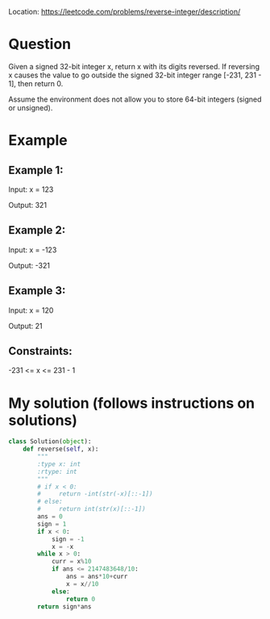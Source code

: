 Location: https://leetcode.com/problems/reverse-integer/description/
# Question
Given a signed 32-bit integer x, return x with its digits reversed. If reversing x causes the value to go outside the signed 32-bit integer range [-231, 231 - 1], then return 0.

Assume the environment does not allow you to store 64-bit integers (signed or unsigned).

 
# Example

## Example 1:

Input: x = 123

Output: 321

## Example 2:

Input: x = -123

Output: -321

## Example 3:

Input: x = 120

Output: 21
 
## Constraints:

-231 <= x <= 231 - 1
 

# My solution (follows instructions on solutions)
```python
class Solution(object):
    def reverse(self, x):
        """
        :type x: int
        :rtype: int
        """
        # if x < 0:
        #     return -int(str(-x)[::-1])
        # else:
        #     return int(str(x)[::-1])
        ans = 0
        sign = 1
        if x < 0:
            sign = -1
            x = -x
        while x > 0:
            curr = x%10
            if ans <= 2147483648/10:
                ans = ans*10+curr
                x = x//10
            else:
                return 0
        return sign*ans
```
